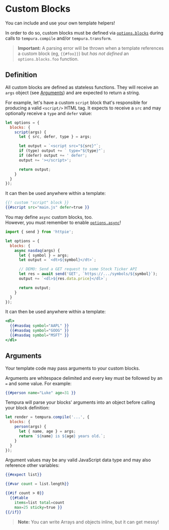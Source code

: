 # Custom Blocks

You can include and use your own template helpers!

In order to do so, custom blocks must be defined via [`options.blocks`](/docs/api.md#optionsblocks) during calls to `tempura.compile` and/or `tempura.transform`.

> **Important:** A parsing error will be thrown when a template references a custom block (eg, `{{#foo}}`) but _has not defined_ an `options.blocks.foo` function.


## Definition

All custom blocks are defined as stateless functions. They will receive an `args` object (see [Arguments](#arguments)) and are expected to return a string.

For example, let's have a custom `script` block that's responsible for producing a valid `<script/>` HTML tag. It expects to receive a `src` and may optionally receive a `type` and `defer` value:

```js
let options = {
  blocks: {
    script(args) {
      let { src, defer, type } = args;

      let output = `<script src="${src}"`;
      if (type) output += ` type="${type}"`;
      if (defer) output += ' defer';
      output += '></script>';

      return output;
    }
  }
});
```

It can then be used anywhere within a template:

```hbs
{{! custom "script" block }}
{{#script src="main.js" defer=true }}
```

You may define `async` custom blocks, too. <br>However, you must remember to enable [`options.async`](/docs/api.md#optionsasync)!

```js
import { send } from 'httpie';

let options = {
  blocks: {
    async nasdaq(args) {
      let { symbol } = args;
      let output = `<dt>${symbol}</dt>`;

      // DEMO: Send a GET request to some Stock Ticker API
      let res = await send('GET', `https://.../symbols/${symbol}`);
      output += `<dl>${res.data.price}</dl>`;

      return output;
    }
  }
});
```

It can then be used anywhere within a template:

```hbs
<dl>
  {{#nasdaq symbol="AAPL" }}
  {{#nasdaq symbol="GOOG" }}
  {{#nasdaq symbol="MSFT" }}
</dl>
```


## Arguments

Your template code may pass arguments to your custom blocks.

Arguments are whitespace delimited and every key must be followed by an `=` and some value. For example:

```hbs
{{#person name="Luke" age=31 }}
```

Tempura will parse your blocks' arguments into an object before calling your block definition:

```js
let render = tempura.compile('...', {
  blocks: {
    person(args) {
      let { name, age } = args;
      return `${name} is ${age} years old.`;
    }
  }
});
```

Argument values may be any valid JavaScript data type and may also reference other variables:

```hbs
{{#expect list}}

{{#var count = list.length}}

{{#if count > 0}}
  {{#table
    items=list total=count
    max=25 sticky=true }}
{{/if}}
```

> **Note:** You can write Arrays and objects inline, but it can get messy!

